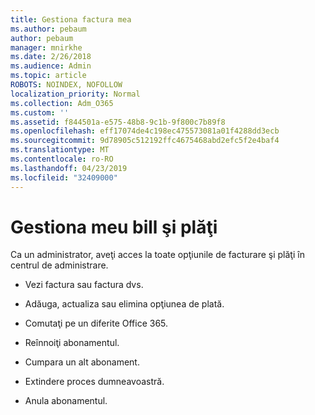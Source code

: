 ```yaml
---
title: Gestiona factura mea
ms.author: pebaum
author: pebaum
manager: mnirkhe
ms.date: 2/26/2018
ms.audience: Admin
ms.topic: article
ROBOTS: NOINDEX, NOFOLLOW
localization_priority: Normal
ms.collection: Adm_O365
ms.custom: ''
ms.assetid: f844501a-e575-48b8-9c1b-9f800c7b89f8
ms.openlocfilehash: eff17074de4c198ec475573081a01f4288dd3ecb
ms.sourcegitcommit: 9d78905c512192ffc4675468abd2efc5f2e4baf4
ms.translationtype: MT
ms.contentlocale: ro-RO
ms.lasthandoff: 04/23/2019
ms.locfileid: "32409000"
---
```

# <a name="manage-my-bill-and-payments"></a>Gestiona meu bill şi plăţi

Ca un administrator, aveţi acces la toate opţiunile de facturare şi plăţi în centrul de administrare.
  
- Vezi factura sau factura dvs.
    
- Adăuga, actualiza sau elimina opţiunea de plată.
    
- Comutaţi pe un diferite Office 365.
    
- Reînnoiţi abonamentul.
    
- Cumpara un alt abonament.
    
- Extindere proces dumneavoastră.
    
- Anula abonamentul.
    

